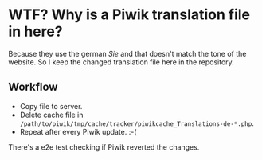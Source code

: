 # WTF? Why is a Piwik translation file in here?

Because they use the german <em>Sie</em> and that doesn't match the tone of the website. So I keep the changed translation file here in the repository.

## Workflow

* Copy file to server.
* Delete cache file in ``/path/to/piwik/tmp/cache/tracker/piwikcache_Translations-de-*.php``.
* Repeat after every Piwik update. :-(

There's a e2e test checking if Piwik reverted the changes.
